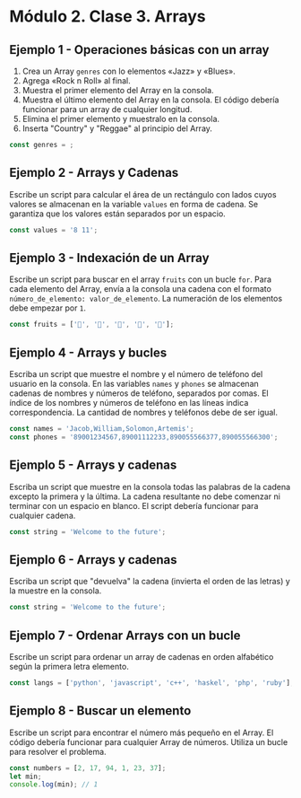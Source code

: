 # Módulo 2. Clase 3. Arrays

## Ejemplo 1 - Operaciones básicas con un array

1. Crea un Array `genres` con lo elementos «Jazz» y «Blues».
2. Agrega «Rock n Roll» al final.
3. Muestra el primer elemento del Array en la consola.
4. Muestra el último elemento del Array en la consola. El código
 debería funcionar para un array de cualquier longitud.
5. Elimina el primer elemento y muestralo en la consola.
6. Inserta "Country" y "Reggae" al principio del Array.

```js
const genres = ;
```

## Ejemplo 2 - Arrays y Cadenas

Escribe un script para calcular el área de un rectángulo con lados cuyos
valores se almacenan en la variable `values` en forma de cadena.
Se garantiza que los valores están separados por un espacio.

```js
const values = '8 11';
```

## Ejemplo 3 - Indexación de un Array

Escribe un script para buscar en el array `fruits` con un bucle `for`. Para cada 
elemento del Array, envía a la consola una cadena con el formato `número_de_elemento: valor_de_elemento`.
La numeración de los elementos debe empezar por `1`.

```js
const fruits = ['🍎', '🍇', '🍑', '🍌', '🍋'];
```

## Ejemplo 4 - Arrays y bucles

Escriba un script que muestre el nombre y el número de teléfono del usuario en la consola. 
En las variables `names` y `phones` se almacenan cadenas de nombres y números de teléfono, separados
por comas. El índice de los nombres y números de teléfono en las líneas indica correspondencia.
La cantidad de nombres y teléfonos debe de ser igual.

```js
const names = 'Jacob,William,Solomon,Artemis';
const phones = '89001234567,89001112233,890055566377,890055566300';
```

## Ejemplo 5 - Arrays y cadenas

Escriba un script que muestre en la consola todas las palabras de la cadena
excepto la primera y la última. La cadena resultante no debe comenzar ni terminar
con un espacio en blanco. El script debería funcionar para cualquier cadena.

```js
const string = 'Welcome to the future';
```

## Ejemplo 6 - Arrays y cadenas

Escriba un script que "devuelva" la cadena (invierta el orden de las letras)
y la muestre en la consola.

```js
const string = 'Welcome to the future';
```

## Ejemplo 7 - Ordenar Arrays con un bucle

Escribe un script para ordenar un array de cadenas en orden alfabético 
según la primera letra elemento.

```js
const langs = ['python', 'javascript', 'c++', 'haskel', 'php', 'ruby'];
```

## Ejemplo 8 - Buscar un elemento

Escribe un script para encontrar el número más pequeño en el Array. El código
debería funcionar para cualquier Array de números. Utiliza un bucle para resolver el problema.

```js
const numbers = [2, 17, 94, 1, 23, 37];
let min;
console.log(min); // 1
```

